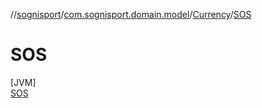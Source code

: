 //[sognisport](../../../../index.md)/[com.sognisport.domain.model](../../index.md)/[Currency](../index.md)/[SOS](index.md)

# SOS

[JVM]\
[SOS](index.md)
